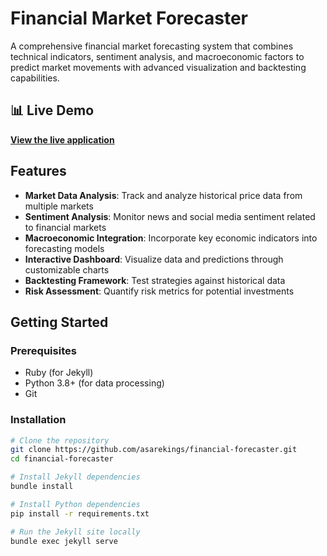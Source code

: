 # Financial Market Forecaster

A comprehensive financial market forecasting system that combines technical indicators, sentiment analysis, and macroeconomic factors to predict market movements with advanced visualization and backtesting capabilities.

## 📊 Live Demo

**[View the live application](https://asarekings.github.io/financial-forecaster/)**

## Features

- **Market Data Analysis**: Track and analyze historical price data from multiple markets
- **Sentiment Analysis**: Monitor news and social media sentiment related to financial markets
- **Macroeconomic Integration**: Incorporate key economic indicators into forecasting models
- **Interactive Dashboard**: Visualize data and predictions through customizable charts
- **Backtesting Framework**: Test strategies against historical data
- **Risk Assessment**: Quantify risk metrics for potential investments

## Getting Started

### Prerequisites

- Ruby (for Jekyll)
- Python 3.8+ (for data processing)
- Git

### Installation

```bash
# Clone the repository
git clone https://github.com/asarekings/financial-forecaster.git
cd financial-forecaster

# Install Jekyll dependencies
bundle install

# Install Python dependencies
pip install -r requirements.txt

# Run the Jekyll site locally
bundle exec jekyll serve
